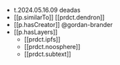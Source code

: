 
- t.2024.05.16.09 deadas
- [[p.similarTo]] [[prdct.dendron]]
- [[p.hasCreator]] @gordan-brander
- [[p.hasLayers]]
  - [[prdct.ipfs]]
  - [[prdct.noosphere]]
  - [[prdct.subtext]]